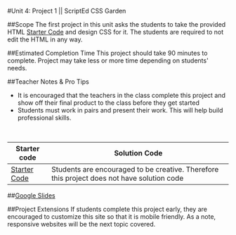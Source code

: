 #Unit 4: Project 1 || ScriptEd CSS Garden


##Scope
The first project in this unit asks the students to take the provided HTML [Starter Code](https://popcode.org/?gist=00dec2d499df0019b76afd804b4772a7) and design CSS for it. The students are required to not edit the HTML in any way. 


##Estimated Completion Time
This project should take 90 minutes to complete. Project may take less or more time depending on students' needs.  

##Teacher Notes & Pro Tips
* It is encouraged that the teachers in the class complete this project and show off their final product to the class before they get started
* Students must work in pairs and present their work. This will help build professional skills.

<br>

| Starter code | Solution Code |
|-------|-------|
|[Starter Code](https://popcode.org/?gist=00dec2d499df0019b76afd804b4772a7) | Students are encouraged to be creative. Therefore this project does not have solution code |

##[Google Slides](https://docs.google.com/presentation/d/1_SDEEjl2-rxSspK5AWUfRXy6Z9TqCpx0ssWkybGPBeE/edit?usp=sharing)

##Project Extensions
If students complete this project early, they are encouraged to customize this site so that it is mobile friendly. As a note, responsive websites will be the next topic covered.




